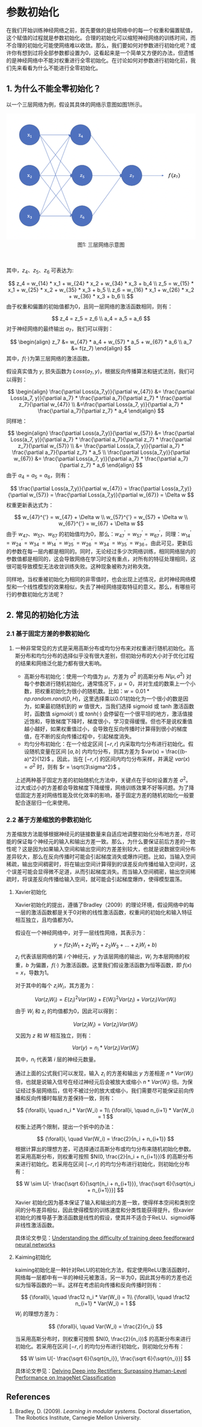 # 参数初始化

在我们开始训练神经网络之前，首先要做的是给网络中的每一个权重和偏置赋值，这个赋值的过程就是参数初始化。合理的初始化可以缩短神经网络的训练时间，而不合理的初始化可能使网络难以收敛。那么，我们要如何对参数进行初始化呢？或许你有想到过将全部参数都设置为0，这看起来是一个简单又方便的办法，但遗憾的是神经网络中不能对权重进行全零初始化。在讨论如何对参数进行初始化前，我们先来看看为什么不能进行全零初始化。

## 1. 为什么不能全零初始化？

以一个三层网络为例，假设其具体的网络示意图如图1所示。

<center><img src="https://github.com/ZhangHandi/images-for-paddledocs/blob/main/images/deep%20learning/net_for_params_init.png?raw=true" alt="网络结构" style="zoom:50%;" /></center>

<center>
  图1: 三层网络示意图
</center><br></br>



其中，$z_4、z_5、z_6$ 可表达为:


$$
z_4 = w_{14} * x_1 + w_{24} * x_2 + w_{34} * x_3 + b_4 \\
z_5 = w_{15} * x_1 + w_{25} * x_2 + w_{35} * x_3 + b_5 \\
z_6 = w_{16} * x_1 + w_{26} * x_2 + w_{36} * x_3 + b_6 \\
$$
由于权重和偏置的初始值都为0，且同一层网络的激活函数相同，则有：


$$
z_4 = z_5 = z_6  \\
a_4 = a_5 = a_6
$$
对于神经网络的最终输出 $a_7$，我们可以得到：


$$
\begin{align}
z_7 &= w_{47} * a_4 + w_{57} * a_5 + w_{67} * a_6 \\
a_7 &= f(z_7)
\end{align}
$$
其中，$f(\cdot)$为第三层网络的激活函数。

假设真实值为 $y$, 损失函数为 $Loss(a_7, y)$，根据反向传播算法和链式法则，我们可以得到：


$$
\begin{align}
\frac{\partial Loss(a_7,y)}{\partial w_{47}} &= \frac{\partial Loss(a_7, y)}{\partial a_7} * \frac{\partial a_7}{\partial z_7} * \frac{\partial z_7}{\partial w_{47}} \\
&=\frac{\partial Loss(a_7, y)}{\partial a_7} * \frac{\partial a_7}{\partial z_7} * a_4
\end{align}
$$
同样地：


$$
\begin{align}
\frac{\partial Loss(a_7,y)}{\partial w_{57}} &= \frac{\partial Loss(a_7, y)}{\partial a_7} * \frac{\partial a_7}{\partial z_7} * \frac{\partial z_7}{\partial w_{57}} \\
&= \frac{\partial Loss(a_7, y)}{\partial a_7} * \frac{\partial a_7}{\partial z_7} * a_5 \\
\frac{\partial Loss(a_7,y)}{\partial w_{67}} &= \frac{\partial Loss(a_7, y)}{\partial a_7} * \frac{\partial a_7}{\partial z_7} * a_6
\end{align}
$$
由于 $a_4 = a_5 = a_6$，则有：


$$
\frac{\partial Loss(a_7,y)}{\partial w_{47}} = \frac{\partial Loss(a_7,y)}{\partial w_{57}} = \frac{\partial Loss(a_7,y)}{\partial w_{67}} = \Delta w
$$
权重更新表达式为：


$$
w_{47}^{'} = w_{47} + \Delta w \\
w_{57}^{'} = w_{57} + \Delta w \\
w_{67}^{'} = w_{67} + \Delta w
$$
由于 $w_{47}、w_{57}、w_{67}$ 的初始值均为0，那么：$w_{47}^{'} = w_{57}^{'} = w_{67}^{'}$，同理：$w_{14}^{'} = w_{24}^{'} = w_{34}^{'} = w_{14}^{'} = w_{25}^{'} = w_{26}^{'} = w_{34}^{'} = w_{35}^{'} = w_{36}^{'}$。由此可见，更新后的参数在每一层内都是相同的。同时，无论经过多少次网络训练，相同网络层内的参数值都是相同的，这会导致网络在学习时没有重点，对所有的特征处理相同，这很可能导致模型无法收敛训练失败。这种现象被称为对称失效。

同样地，当权重被初始化为相同的非零值时，也会出现上述情况，此时神经网络模型和一个线性模型的效果相似，失去了神经网络提取特征的意义。那么，有哪些可行的参数初始化方法呢？

## 2. 常见的初始化方法

### 2.1 基于固定方差的参数初始化

1. 一种非常常见的方式是采用高斯分布或均匀分布来对权重进行随机初始化。高斯分布和均匀分布的选择似乎没有很大差别，但初始分布的大小对于优化过程的结果和网络泛化能力都有很大影响。

   * 高斯分布初始化：使用一个均值为 $\mu$，方差为 $\sigma^2$ 的高斯分布 $N(\mu, \sigma^2)$ 对每个参数进行随机初始化，通常情况下，$\mu = 0$，并对生成的数乘上一个小数，把权重初始化为很小的随机数。比如：$w = 0.01 * np.random.rand(D,H)$，这里选择乘以0.01初始化为一个很小的数是因为，如果最初随机到的 $w$ 值很大，当我们选择 sigmoid 或 tanh 激活函数时，函数值 $sigmoid(\cdot)$ 或 $tanh(\cdot)$ 会停留在一个很平坦的地方，激活值接近饱和，导致梯度下降时，梯度很小，学习变得缓慢。但也不是说权重值越小越好，如果权重值过小，会导致在反向传播时计算得到很小的梯度值，在不断的反向传播过程中，引起梯度消失。
   * 均匀分布初始化：在一个给定区间 $[-r, r]$ 内采取均匀分布进行初始化。假设随机变量在区间 $[a, b]$ 内均匀分布，则其方差为 $var(x) = \frac{(b-a)^2}{12}$ 。因此，当在 $[-r, r]$ 的区间内均匀分布采样，并满足 $var(x) = \sigma^2$ 时，则有 $r = \sqrt{3\sigma^2}$ 。

   上述两种基于固定方差的初始随机化方法中，关键点在于如何设置方差 $\sigma^2$。过大或过小的方差都会导致梯度下降缓慢，网络训练效果不好等问题。为了降低固定方差对网络性能及优化效率的影响，基于固定方差的随机初始化一般要配合逐层归一化来使用。

### 2.2 基于方差缩放的参数初始化

方差缩放方法能够根据神经元的链接数量来自适应地调整初始化分布地方差，尽可能的保证每个神经元的输入和输出方差一致。那么，为什么要保证前后方差的一致性呢？这是因为如果输入空间和输出空间的方差差别较大，也就是说数据空间分布差异较大，那么在反向传播时可能会引起梯度消失或爆炸问题。比如，当输入空间稀疏，输出空间稠密时，将在输出空间计算得到的误差反向传播给输入空间时，这个误差可能会显得微不足道，从而引起梯度消失。而当输入空间稠密，输出空间稀疏时，将误差反向传播给输入空间，就可能会引起梯度爆炸，使得模型震荡。

1. Xavier初始化

   Xavier初始化的提出，遵循了Bradley（2009）的理论环境，假设网络中的每一层的激活函数都是关于0对称的线性激活函数，权重间的初始化和输入特征相互独立，且均值都为0。

   假设在一个神经网络中，对于一层线性网络，其表示为：

   

   $$
   y = f(z_1W_1 + z_2W_2 + z_3W_3 + ... + z_iW_i + b)
   $$
   $z_i$ 代表该层网络的第 $i$ 个神经元，$y$ 为该层网络的输出，$W_i$ 为本层网络的权重，$b$ 为偏置，$f(\cdot)$ 为激活函数。这里我们假设激活函数为恒等函数，即 $f(x) = x$，导数为1。

   对于其中的每个 $z_iW_i$，其方差为：

   

   $$
   Var(z_iW_i) = E(z_i)^2Var(W_i) + E(W_i)^2Var(z_i)+Var(z_i)Var(W_i)
   $$
   由于 $W_i$ 和 $z_i$ 的均值都为0，因此可以得到：

   

   $$
   Var(z_iW_i) = Var(z_i)Var(W_i)
   $$
   又因为 $z$ 和 $W$ 相互独立，则有：

   

   $$
   Var(y) = n_i * Var(z_i)Var(W_i)
   $$
   其中，$n_i$ 代表第 $i$ 层的神经元数量。

   通过上面的公式我们可以发现，输入 $z_i$ 的方差和输出 $y$ 方差相差 $n * Var(W_i)$ 倍，也就是说输入信号在经过神经元后会被放大或缩小 $n * Var(W_i)$ 倍。为保证经过多层网络后，信号不被过分的放大或缩小，我们需要尽可能保证前向传播和反向传播时每层方差保持一致，则有：

   

   $$
   {\forall}i, \quad n_i * Var(W_i) = 1\\
   {\forall}i, \quad n_{i+1} * Var(W_i) = 1
   $$
   权衡上述两个限制，提出一个折中的办法：

   

   $$
   {\forall}i, \quad Var(W_i) = \frac{2}{n_i + n_{i+1}}
   $$
   根据计算出的理想方差，可选择通过高斯分布或均匀分布来随机初始化参数。若采用高斯分布，则权重可按照 $N(0, \frac{2}{n_i + n_{i+1}})$ 的高斯分布来进行初始化。若采用在区间 $[-r, r]$ 的均匀分布进行初始化，则初始化分布有：

   

   $$
   W \sim U[- \frac{\sqrt 6}{\sqrt{n_i + n_{i+1}}}, \frac{\sqrt 6}{\sqrt{n_i + n_{i+1}}}]
   $$


   Xavier 初始化因为基本保证了输入和输出的方差一致，使得样本空间和类别空间的分布差异相似，因此使得模型的训练速度和分类性能获得提升。但xavier初始化的推导基于激活函数是线性的假设，使其并不适合于ReLU、sigmoid等非线性激活函数。

   具体论文参见：[Understanding the difficulty of training deep feedforward neural networks](http://proceedings.mlr.press/v9/glorot10a/glorot10a.pdf)

2. Kaiming初始化

   kaiming初始化是一种针对ReLU的初始化方法，假定使用ReLU激活函数时，网络每一层都中有一半的神经元被激活，另一半为0，因此其分布的方差也近似为恒等函数的一半。这样在考虑前向传播和反向传播时则有：

   
   
   $$
   {\forall}i, \quad \frac12 n_i * Var(W_i) = 1\\
   {\forall}i, \quad \frac12 n_{i+1} * Var(W_i) = 1
   $$
   $W_i$ 的理想方差为：
   
   
   
   $$
   {\forall}i, \quad Var(W_i) = \frac{2}{n_i}
   $$
   
   当采用高斯分布时，则权重可按照 $N(0, \frac{2}{n_i})$ 的高斯分布来进行初始化。若采用在区间 $[-r, r]$ 的均匀分布进行初始化，则初始化分布有：
   
   
   $$
   W \sim U[- \frac{\sqrt 6}{\sqrt{n_i}}, \frac{\sqrt 6}{\sqrt{n_i}}]
   $$
   
   
   具体论文参见：[Delving Deep into Rectifiers: Surpassing Human-Level Performance on ImageNet Classification](https://arxiv.org/pdf/1502.01852.pdf)



## References

1. Bradley, D. (2009). *Learning in modular systems.* Doctoral dissertation, The Robotics Institute, Carnegie Mellon University.



